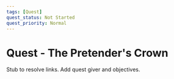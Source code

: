 ```yaml
---
tags: [Quest]
quest_status: Not Started
quest_priority: Normal
---
```


# Quest - The Pretender's Crown

Stub to resolve links. Add quest giver and objectives.

